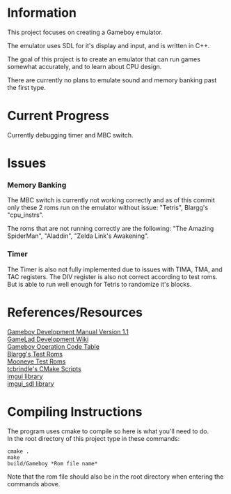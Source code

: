 # Information  
This project focuses on creating a Gameboy emulator.

The emulator uses SDL for it's display and input, and is written in C++.  

The goal of this project is to create an emulator that can run games somewhat accurately, and to learn about CPU design.  

There are currently no plans to emulate sound and memory banking past the first type.    

# Current Progress  
Currently debugging timer and MBC switch.

# Issues
### Memory Banking
The MBC switch is currently not working correctly and as of this commit only these 2 roms run on the emulator without issue:
"Tetris", Blargg's "cpu_instrs".

The roms that are not running correctly are the following:
"The Amazing SpiderMan", "Aladdin", "Zelda Link's Awakening".

### Timer
The Timer is also not fully implemented due to issues with TIMA, TMA, and TAC registers. The DIV register is also not
correct according to test roms. But is able to run well enough for Tetris to randomize it's blocks.

# References/Resources    
[Gameboy Development Manual Version 1.1](https://archive.org/details/GameBoyProgManVer1.1)  
[GameLad Development Wiki](https://github.com/Dooskington/GameLad/wiki)  
[Gameboy Operation Code Table](https://izik1.github.io/gbops/)  
[Blargg's Test Roms](https://github.com/retrio/gb-test-roms)  
[Mooneye Test Roms](https://github.com/Gekkio/mooneye-gb)  
[tcbrindle's CMake Scripts](https://github.com/tcbrindle/sdl2-cmake-scripts)  
[imgui library](https://github.com/ocornut/imgui)  
[imgui_sdl library](https://github.com/Tyyppi77/imgui_sdl)  

# Compiling Instructions  
The program uses cmake to compile so here is what you'll need to do.  
In the root directory of this project type in these commands:  
```
cmake .
make
build/Gameboy *Rom file name*
```
  
Note that the rom file should also be in the root directory when entering the commands above.
